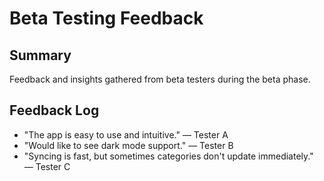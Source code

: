 # Beta Testing Feedback

## Summary
Feedback and insights gathered from beta testers during the beta phase.

## Feedback Log
- "The app is easy to use and intuitive." — Tester A
- "Would like to see dark mode support." — Tester B
- "Syncing is fast, but sometimes categories don't update immediately." — Tester C 